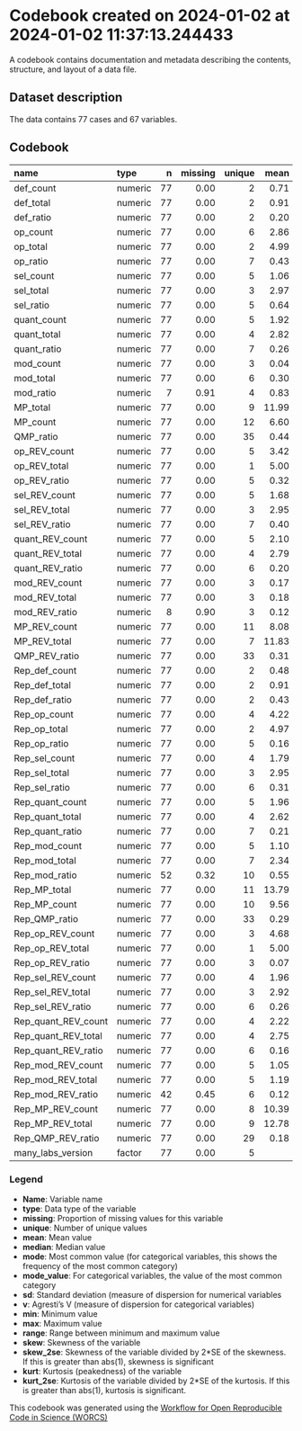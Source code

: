 Codebook created on 2024-01-02 at 2024-01-02 11:37:13.244433
================

A codebook contains documentation and metadata describing the contents,
structure, and layout of a data file.

## Dataset description

The data contains 77 cases and 67 variables.

## Codebook

| name                | type    |   n | missing | unique |  mean | median |  mode | mode_value |   sd |    v |  min |   max | range |  skew | skew_2se |  kurt | kurt_2se |
|:--------------------|:--------|----:|--------:|-------:|------:|-------:|------:|-----------:|-----:|-----:|-----:|------:|------:|------:|---------:|------:|---------:|
| def_count           | numeric |  77 |    0.00 |      2 |  0.71 |   1.00 |  1.00 |            | 0.45 |      | 0.00 |  1.00 |  1.00 | -0.93 |    -1.70 | -1.15 |    -1.06 |
| def_total           | numeric |  77 |    0.00 |      2 |  0.91 |   1.00 |  1.00 |            | 0.29 |      | 0.00 |  1.00 |  1.00 | -2.79 |    -5.09 |  5.87 |     5.42 |
| def_ratio           | numeric |  77 |    0.00 |      2 |  0.20 |   0.01 |  0.01 |            | 0.39 |      | 0.01 |  0.99 |  0.99 |  1.51 |     2.76 |  0.29 |     0.27 |
| op_count            | numeric |  77 |    0.00 |      6 |  2.86 |   3.00 |  3.00 |            | 1.26 |      | 0.00 |  5.00 |  5.00 | -0.12 |    -0.22 | -0.92 |    -0.85 |
| op_total            | numeric |  77 |    0.00 |      2 |  4.99 |   5.00 |  5.00 |            | 0.11 |      | 4.00 |  5.00 |  1.00 | -8.44 |   -15.40 | 70.08 |    64.71 |
| op_ratio            | numeric |  77 |    0.00 |      7 |  0.43 |   0.40 |  0.40 |            | 0.25 |      | 0.01 |  0.99 |  0.99 |  0.11 |     0.21 | -0.91 |    -0.84 |
| sel_count           | numeric |  77 |    0.00 |      5 |  1.06 |   1.00 |  1.00 |            | 1.07 |      | 0.00 |  4.00 |  4.00 |  0.83 |     1.52 | -0.08 |    -0.07 |
| sel_total           | numeric |  77 |    0.00 |      3 |  2.97 |   2.00 |  2.00 |            | 1.03 |      | 1.00 |  4.00 |  3.00 | -0.02 |    -0.04 | -1.93 |    -1.78 |
| sel_ratio           | numeric |  77 |    0.00 |      5 |  0.64 |   0.50 |  0.50 |            | 0.33 |      | 0.01 |  0.99 |  0.99 | -0.43 |    -0.78 | -0.97 |    -0.90 |
| quant_count         | numeric |  77 |    0.00 |      5 |  1.92 |   2.00 |  2.00 |            | 1.05 |      | 0.00 |  4.00 |  4.00 |  0.09 |     0.16 | -0.17 |    -0.16 |
| quant_total         | numeric |  77 |    0.00 |      4 |  2.82 |   3.00 |  3.00 |            | 0.93 |      | 1.00 |  4.00 |  3.00 |  0.07 |     0.12 | -1.35 |    -1.25 |
| quant_ratio         | numeric |  77 |    0.00 |      7 |  0.26 |   0.01 |  0.01 |            | 0.34 |      | 0.01 |  0.99 |  0.99 |  1.01 |     1.85 | -0.27 |    -0.25 |
| mod_count           | numeric |  77 |    0.00 |      3 |  0.04 |   0.00 |  0.00 |            | 0.25 |      | 0.00 |  2.00 |  2.00 |  6.72 |    12.26 | 46.21 |    42.67 |
| mod_total           | numeric |  77 |    0.00 |      6 |  0.30 |   0.00 |  0.00 |            | 1.05 |      | 0.00 |  6.00 |  6.00 |  3.67 |     6.71 | 13.40 |    12.38 |
| mod_ratio           | numeric |   7 |    0.91 |      4 |  0.83 |   0.93 |  0.93 |            | 0.18 |      | 0.50 |  0.93 |  0.43 | -0.89 |    -0.56 | -1.19 |    -0.37 |
| MP_total            | numeric |  77 |    0.00 |      9 | 11.99 |  12.00 | 12.00 |            | 2.22 |      | 8.00 | 20.00 | 12.00 |  0.61 |     1.11 |  0.70 |     0.65 |
| MP_count            | numeric |  77 |    0.00 |     12 |  6.60 |   6.00 |  6.00 |            | 2.51 |      | 1.00 | 12.00 | 11.00 |  0.00 |     0.01 | -0.74 |    -0.68 |
| QMP_ratio           | numeric |  77 |    0.00 |     35 |  0.44 |   0.40 |  0.40 |            | 0.20 |      | 0.11 |  0.92 |  0.81 |  0.29 |     0.54 | -0.83 |    -0.76 |
| op_REV_count        | numeric |  77 |    0.00 |      5 |  3.42 |   3.00 |  3.00 |            | 1.06 |      | 1.00 |  5.00 |  4.00 | -0.28 |    -0.51 | -0.60 |    -0.55 |
| op_REV_total        | numeric |  77 |    0.00 |      1 |  5.00 |   5.00 |  5.00 |            | 0.00 |      | 5.00 |  5.00 |  0.00 |       |          |       |          |
| op_REV_ratio        | numeric |  77 |    0.00 |      5 |  0.32 |   0.40 |  0.40 |            | 0.21 |      | 0.01 |  0.80 |  0.79 |  0.28 |     0.51 | -0.60 |    -0.55 |
| sel_REV_count       | numeric |  77 |    0.00 |      5 |  1.68 |   1.00 |  1.00 |            | 0.90 |      | 0.00 |  4.00 |  4.00 |  1.21 |     2.21 |  1.06 |     0.98 |
| sel_REV_total       | numeric |  77 |    0.00 |      3 |  2.95 |   3.00 |  3.00 |            | 0.96 |      | 2.00 |  4.00 |  2.00 |  0.10 |     0.19 | -1.92 |    -1.77 |
| sel_REV_ratio       | numeric |  77 |    0.00 |      7 |  0.40 |   0.50 |  0.50 |            | 0.29 |      | 0.01 |  0.99 |  0.99 | -0.27 |    -0.49 | -1.27 |    -1.18 |
| quant_REV_count     | numeric |  77 |    0.00 |      5 |  2.10 |   2.00 |  2.00 |            | 0.93 |      | 0.00 |  4.00 |  4.00 |  0.19 |     0.35 |  0.13 |     0.12 |
| quant_REV_total     | numeric |  77 |    0.00 |      4 |  2.79 |   3.00 |  3.00 |            | 0.92 |      | 1.00 |  4.00 |  3.00 |  0.12 |     0.21 | -1.33 |    -1.23 |
| quant_REV_ratio     | numeric |  77 |    0.00 |      6 |  0.20 |   0.01 |  0.01 |            | 0.29 |      | 0.01 |  0.99 |  0.99 |  1.24 |     2.26 |  0.43 |     0.40 |
| mod_REV_count       | numeric |  77 |    0.00 |      3 |  0.17 |   0.00 |  0.00 |            | 0.52 |      | 0.00 |  2.00 |  2.00 |  2.91 |     5.31 |  7.00 |     6.46 |
| mod_REV_total       | numeric |  77 |    0.00 |      3 |  0.18 |   0.00 |  0.00 |            | 0.56 |      | 0.00 |  2.00 |  2.00 |  2.78 |     5.08 |  6.07 |     5.61 |
| mod_REV_ratio       | numeric |   8 |    0.90 |      3 |  0.12 |   0.06 |  0.06 |            | 0.15 |      | 0.06 |  0.50 |  0.44 |  1.86 |     1.23 |  1.70 |     0.58 |
| MP_REV_count        | numeric |  77 |    0.00 |     11 |  8.08 |   8.00 |  8.00 |            | 2.20 |      | 4.00 | 14.00 | 10.00 |  0.22 |     0.40 | -0.25 |    -0.24 |
| MP_REV_total        | numeric |  77 |    0.00 |      7 | 11.83 |  12.00 | 12.00 |            | 2.03 |      | 9.00 | 16.00 |  7.00 |  0.37 |     0.67 | -1.05 |    -0.97 |
| QMP_REV_ratio       | numeric |  77 |    0.00 |     33 |  0.31 |   0.29 |  0.29 |            | 0.18 |      | 0.01 |  0.71 |  0.71 |  0.49 |     0.89 | -0.67 |    -0.62 |
| Rep_def_count       | numeric |  77 |    0.00 |      2 |  0.48 |   0.00 |  0.00 |            | 0.50 |      | 0.00 |  1.00 |  1.00 |  0.08 |     0.14 | -2.02 |    -1.87 |
| Rep_def_total       | numeric |  77 |    0.00 |      2 |  0.91 |   1.00 |  1.00 |            | 0.29 |      | 0.00 |  1.00 |  1.00 | -2.79 |    -5.09 |  5.87 |     5.42 |
| Rep_def_ratio       | numeric |  77 |    0.00 |      2 |  0.43 |   0.01 |  0.01 |            | 0.49 |      | 0.01 |  0.99 |  0.99 |  0.28 |     0.52 | -1.94 |    -1.80 |
| Rep_op_count        | numeric |  77 |    0.00 |      4 |  4.22 |   4.00 |  4.00 |            | 0.79 |      | 2.00 |  5.00 |  3.00 | -0.72 |    -1.31 | -0.15 |    -0.13 |
| Rep_op_total        | numeric |  77 |    0.00 |      2 |  4.97 |   5.00 |  5.00 |            | 0.16 |      | 4.00 |  5.00 |  1.00 | -5.84 |   -10.67 | 32.58 |    30.09 |
| Rep_op_ratio        | numeric |  77 |    0.00 |      5 |  0.16 |   0.20 |  0.20 |            | 0.15 |      | 0.01 |  0.60 |  0.59 |  0.76 |     1.38 |  0.10 |     0.09 |
| Rep_sel_count       | numeric |  77 |    0.00 |      4 |  1.79 |   2.00 |  2.00 |            | 0.52 |      | 0.00 |  3.00 |  3.00 | -0.77 |    -1.41 |  1.12 |     1.04 |
| Rep_sel_total       | numeric |  77 |    0.00 |      3 |  2.95 |   2.00 |  2.00 |            | 1.00 |      | 2.00 |  4.00 |  2.00 |  0.10 |     0.19 | -2.00 |    -1.85 |
| Rep_sel_ratio       | numeric |  77 |    0.00 |      6 |  0.31 |   0.34 |  0.34 |            | 0.30 |      | 0.01 |  0.99 |  0.99 |  0.26 |     0.47 | -1.44 |    -1.33 |
| Rep_quant_count     | numeric |  77 |    0.00 |      5 |  1.96 |   2.00 |  2.00 |            | 0.80 |      | 0.00 |  4.00 |  4.00 |  0.22 |     0.40 |  0.45 |     0.42 |
| Rep_quant_total     | numeric |  77 |    0.00 |      4 |  2.62 |   2.00 |  2.00 |            | 0.86 |      | 1.00 |  4.00 |  3.00 |  0.42 |     0.77 | -0.98 |    -0.91 |
| Rep_quant_ratio     | numeric |  77 |    0.00 |      7 |  0.21 |   0.01 |  0.01 |            | 0.29 |      | 0.01 |  0.99 |  0.99 |  1.06 |     1.94 | -0.19 |    -0.18 |
| Rep_mod_count       | numeric |  77 |    0.00 |      5 |  1.10 |   1.00 |  1.00 |            | 1.15 |      | 0.00 |  4.00 |  4.00 |  0.81 |     1.49 | -0.13 |    -0.12 |
| Rep_mod_total       | numeric |  77 |    0.00 |      7 |  2.34 |   3.00 |  3.00 |            | 1.93 |      | 0.00 |  6.00 |  6.00 |  0.04 |     0.08 | -1.37 |    -1.26 |
| Rep_mod_ratio       | numeric |  52 |    0.32 |     10 |  0.55 |   0.50 |  0.50 |            | 0.25 |      | 0.01 |  0.99 |  0.98 | -0.34 |    -0.52 |  0.14 |     0.11 |
| Rep_MP_total        | numeric |  77 |    0.00 |     11 | 13.79 |  14.00 | 14.00 |            | 2.76 |      | 9.00 | 19.00 | 10.00 | -0.04 |    -0.08 | -0.92 |    -0.85 |
| Rep_MP_count        | numeric |  77 |    0.00 |     10 |  9.56 |  10.00 | 10.00 |            | 2.00 |      | 5.00 | 15.00 | 10.00 | -0.01 |    -0.02 | -0.08 |    -0.08 |
| Rep_QMP_ratio       | numeric |  77 |    0.00 |     33 |  0.29 |   0.27 |  0.27 |            | 0.17 |      | 0.01 |  0.69 |  0.68 |  0.24 |     0.44 | -0.65 |    -0.60 |
| Rep_op_REV_count    | numeric |  77 |    0.00 |      3 |  4.68 |   5.00 |  5.00 |            | 0.59 |      | 3.00 |  5.00 |  2.00 | -1.62 |    -2.95 |  1.48 |     1.36 |
| Rep_op_REV_total    | numeric |  77 |    0.00 |      1 |  5.00 |   5.00 |  5.00 |            | 0.00 |      | 5.00 |  5.00 |  0.00 |       |          |       |          |
| Rep_op_REV_ratio    | numeric |  77 |    0.00 |      3 |  0.07 |   0.01 |  0.01 |            | 0.12 |      | 0.01 |  0.40 |  0.39 |  1.62 |     2.95 |  1.48 |     1.36 |
| Rep_sel_REV_count   | numeric |  77 |    0.00 |      4 |  1.96 |   2.00 |  2.00 |            | 0.47 |      | 1.00 |  4.00 |  3.00 |  0.62 |     1.13 |  4.80 |     4.43 |
| Rep_sel_REV_total   | numeric |  77 |    0.00 |      3 |  2.92 |   3.00 |  3.00 |            | 0.96 |      | 2.00 |  4.00 |  2.00 |  0.15 |     0.28 | -1.90 |    -1.76 |
| Rep_sel_REV_ratio   | numeric |  77 |    0.00 |      6 |  0.26 |   0.25 |  0.25 |            | 0.27 |      | 0.01 |  0.75 |  0.74 |  0.35 |     0.64 | -1.46 |    -1.35 |
| Rep_quant_REV_count | numeric |  77 |    0.00 |      4 |  2.22 |   2.00 |  2.00 |            | 0.66 |      | 1.00 |  4.00 |  3.00 |  0.55 |     1.00 |  0.55 |     0.51 |
| Rep_quant_REV_total | numeric |  77 |    0.00 |      4 |  2.75 |   3.00 |  3.00 |            | 0.83 |      | 1.00 |  4.00 |  3.00 |  0.34 |     0.62 | -1.24 |    -1.14 |
| Rep_quant_REV_ratio | numeric |  77 |    0.00 |      6 |  0.16 |   0.01 |  0.01 |            | 0.22 |      | 0.01 |  0.75 |  0.74 |  1.09 |     1.99 | -0.13 |    -0.12 |
| Rep_mod_REV_count   | numeric |  77 |    0.00 |      5 |  1.05 |   1.00 |  1.00 |            | 1.18 |      | 0.00 |  4.00 |  4.00 |  0.71 |     1.29 | -0.58 |    -0.53 |
| Rep_mod_REV_total   | numeric |  77 |    0.00 |      5 |  1.19 |   1.00 |  1.00 |            | 1.30 |      | 0.00 |  4.00 |  4.00 |  0.67 |     1.23 | -0.69 |    -0.64 |
| Rep_mod_REV_ratio   | numeric |  42 |    0.45 |      6 |  0.12 |   0.01 |  0.01 |            | 0.24 |      | 0.01 |  0.99 |  0.98 |  2.40 |     3.29 |  5.41 |     3.77 |
| Rep_MP_REV_count    | numeric |  77 |    0.00 |      8 | 10.39 |  10.00 | 10.00 |            | 1.76 |      | 7.00 | 14.00 |  7.00 |  0.15 |     0.26 | -0.44 |    -0.41 |
| Rep_MP_REV_total    | numeric |  77 |    0.00 |      9 | 12.78 |  13.00 | 13.00 |            | 2.13 |      | 9.00 | 17.00 |  8.00 |  0.02 |     0.04 | -1.03 |    -0.95 |
| Rep_QMP_REV_ratio   | numeric |  77 |    0.00 |     29 |  0.18 |   0.16 |  0.16 |            | 0.14 |      | 0.01 |  0.50 |  0.49 |  0.61 |     1.12 | -0.38 |    -0.35 |
| many_labs_version   | factor  |  77 |    0.00 |      5 |       |        | 35.00 |          2 |      | 0.69 |      |       |       |       |          |       |          |

### Legend

- **Name**: Variable name
- **type**: Data type of the variable
- **missing**: Proportion of missing values for this variable
- **unique**: Number of unique values
- **mean**: Mean value
- **median**: Median value
- **mode**: Most common value (for categorical variables, this shows the
  frequency of the most common category)
- **mode_value**: For categorical variables, the value of the most
  common category
- **sd**: Standard deviation (measure of dispersion for numerical
  variables
- **v**: Agresti’s V (measure of dispersion for categorical variables)
- **min**: Minimum value
- **max**: Maximum value
- **range**: Range between minimum and maximum value
- **skew**: Skewness of the variable
- **skew_2se**: Skewness of the variable divided by 2\*SE of the
  skewness. If this is greater than abs(1), skewness is significant
- **kurt**: Kurtosis (peakedness) of the variable
- **kurt_2se**: Kurtosis of the variable divided by 2\*SE of the
  kurtosis. If this is greater than abs(1), kurtosis is significant.

This codebook was generated using the [Workflow for Open Reproducible
Code in Science (WORCS)](https://osf.io/zcvbs/)
